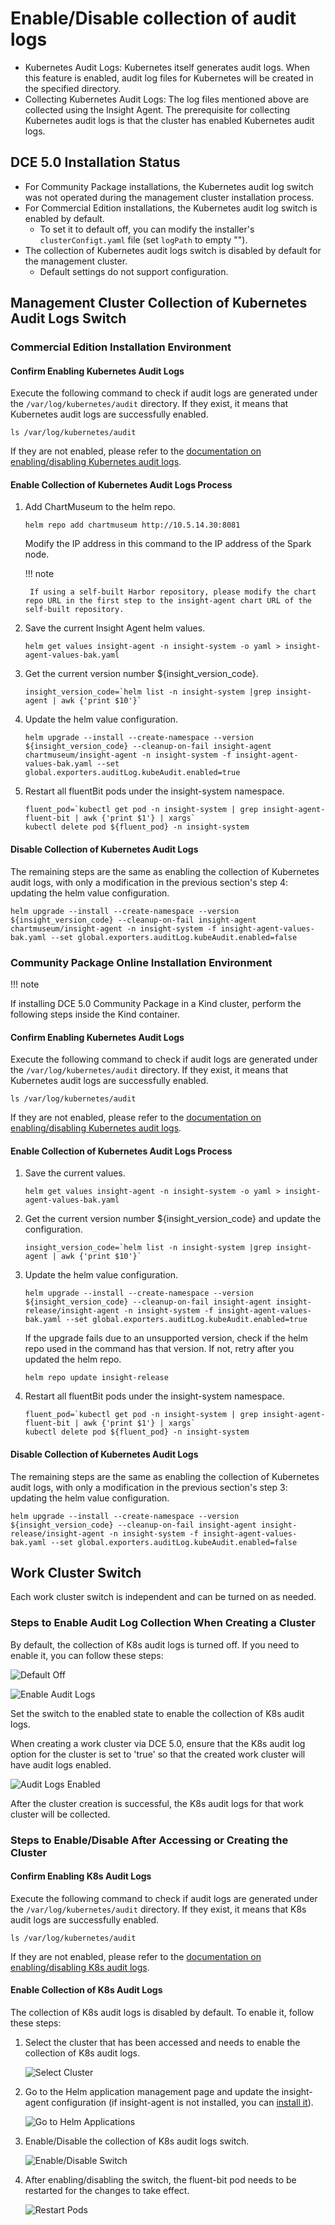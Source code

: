 # Enable/Disable collection of audit logs

- Kubernetes Audit Logs: Kubernetes itself generates audit logs. When this feature is enabled, audit log files for Kubernetes will be created in the specified directory.
- Collecting Kubernetes Audit Logs: The log files mentioned above are collected using the Insight Agent. The prerequisite for collecting Kubernetes audit logs is that the cluster has enabled Kubernetes audit logs.

## DCE 5.0 Installation Status

- For Community Package installations, the Kubernetes audit log switch was not operated during the management cluster installation process.
- For Commercial Edition installations, the Kubernetes audit log switch is enabled by default.
    - To set it to default off, you can modify the installer's `clusterConfigt.yaml` file (set `logPath` to empty "").
- The collection of Kubernetes audit logs switch is disabled by default for the management cluster.
    - Default settings do not support configuration.

## Management Cluster Collection of Kubernetes Audit Logs Switch

### Commercial Edition Installation Environment

#### Confirm Enabling Kubernetes Audit Logs

Execute the following command to check if audit logs are generated under the `/var/log/kubernetes/audit` directory. If they exist, it means that Kubernetes audit logs are successfully enabled.

```shell
ls /var/log/kubernetes/audit
```

If they are not enabled, please refer to the [documentation on enabling/disabling Kubernetes audit logs](open-k8s-audit.md).

#### Enable Collection of Kubernetes Audit Logs Process

1. Add ChartMuseum to the helm repo.

    ```shell
    helm repo add chartmuseum http://10.5.14.30:8081
    ```

    Modify the IP address in this command to the IP address of the Spark node.

    !!! note

        If using a self-built Harbor repository, please modify the chart repo URL in the first step to the insight-agent chart URL of the self-built repository.

2. Save the current Insight Agent helm values.

    ```shell
    helm get values insight-agent -n insight-system -o yaml > insight-agent-values-bak.yaml
    ```

3. Get the current version number ${insight_version_code}.

    ```shell
    insight_version_code=`helm list -n insight-system |grep insight-agent | awk {'print $10'}`
    ```

4. Update the helm value configuration.

    ```shell
    helm upgrade --install --create-namespace --version ${insight_version_code} --cleanup-on-fail insight-agent chartmuseum/insight-agent -n insight-system -f insight-agent-values-bak.yaml --set global.exporters.auditLog.kubeAudit.enabled=true
    ```

5. Restart all fluentBit pods under the insight-system namespace.

    ```shell
    fluent_pod=`kubectl get pod -n insight-system | grep insight-agent-fluent-bit | awk {'print $1'} | xargs`
    kubectl delete pod ${fluent_pod} -n insight-system
    ```

#### Disable Collection of Kubernetes Audit Logs

The remaining steps are the same as enabling the collection of Kubernetes audit logs, with only a modification in the previous section's step 4: updating the helm value configuration.

```shell
helm upgrade --install --create-namespace --version ${insight_version_code} --cleanup-on-fail insight-agent chartmuseum/insight-agent -n insight-system -f insight-agent-values-bak.yaml --set global.exporters.auditLog.kubeAudit.enabled=false
```

### Community Package Online Installation Environment

!!! note

   If installing DCE 5.0 Community Package in a Kind cluster, perform the following steps inside the Kind container.

#### Confirm Enabling Kubernetes Audit Logs

Execute the following command to check if audit logs are generated under the `/var/log/kubernetes/audit` directory. If they exist, it means that Kubernetes audit logs are successfully enabled.

```shell
ls /var/log/kubernetes/audit
```

If they are not enabled, please refer to the [documentation on enabling/disabling Kubernetes audit logs](open-k8s-audit.md).

#### Enable Collection of Kubernetes Audit Logs Process

1. Save the current values.

    ```shell
    helm get values insight-agent -n insight-system -o yaml > insight-agent-values-bak.yaml
    ```

2. Get the current version number ${insight_version_code} and update the configuration.

    ```shell
    insight_version_code=`helm list -n insight-system |grep insight-agent | awk {'print $10'}`
    ```

3. Update the helm value configuration.

    ```shell
    helm upgrade --install --create-namespace --version ${insight_version_code} --cleanup-on-fail insight-agent insight-release/insight-agent -n insight-system -f insight-agent-values-bak.yaml --set global.exporters.auditLog.kubeAudit.enabled=true
    ```

    If the upgrade fails due to an unsupported version, check if the helm repo used in the command has that version.
    If not, retry after you updated the helm repo.

    ```shell
    helm repo update insight-release
    ```

4. Restart all fluentBit pods under the insight-system namespace.

    ```shell
    fluent_pod=`kubectl get pod -n insight-system | grep insight-agent-fluent-bit | awk {'print $1'} | xargs`
    kubectl delete pod ${fluent_pod} -n insight-system
    ```

#### Disable Collection of Kubernetes Audit Logs

The remaining steps are the same as enabling the collection of Kubernetes audit logs, with only a modification in the previous section's step 3: updating the helm value configuration.

```shell
helm upgrade --install --create-namespace --version ${insight_version_code} --cleanup-on-fail insight-agent insight-release/insight-agent -n insight-system -f insight-agent-values-bak.yaml --set global.exporters.auditLog.kubeAudit.enabled=false
```

## Work Cluster Switch

Each work cluster switch is independent and can be turned on as needed.

### Steps to Enable Audit Log Collection When Creating a Cluster

By default, the collection of K8s audit logs is turned off. If you need to enable it, you can follow these steps:

![Default Off](https://docs.daocloud.io/daocloud-docs-images/docs/ghippo/images/worker01.png)

![Enable Audit Logs](https://docs.daocloud.io/daocloud-docs-images/docs/ghippo/images/worker02.png)

Set the switch to the enabled state to enable the collection of K8s audit logs.

When creating a work cluster via DCE 5.0, ensure that the K8s audit log option for the cluster is set to 'true' so that the created work cluster will have audit logs enabled.

![Audit Logs Enabled](https://docs.daocloud.io/daocloud-docs-images/docs/ghippo/images/worker03.png)

After the cluster creation is successful, the K8s audit logs for that work cluster will be collected.

### Steps to Enable/Disable After Accessing or Creating the Cluster

#### Confirm Enabling K8s Audit Logs

Execute the following command to check if audit logs are generated under the `/var/log/kubernetes/audit` directory. If they exist, it means that K8s audit logs are successfully enabled.

```shell
ls /var/log/kubernetes/audit
```

If they are not enabled, please refer to the [documentation on enabling/disabling K8s audit logs](open-k8s-audit.md).

#### Enable Collection of K8s Audit Logs

The collection of K8s audit logs is disabled by default. To enable it, follow these steps:

1. Select the cluster that has been accessed and needs to enable the collection of K8s audit logs.

    ![Select Cluster](https://docs.daocloud.io/daocloud-docs-images/docs/ghippo/images/worker04.png)

2. Go to the Helm application management page and update the insight-agent configuration (if insight-agent is not installed, you can [install it](../../../insight/quickstart/install/install-agent.md)).

    ![Go to Helm Applications](https://docs.daocloud.io/daocloud-docs-images/docs/ghippo/images/worker05.png)

3. Enable/Disable the collection of K8s audit logs switch.

    ![Enable/Disable Switch](https://docs.daocloud.io/daocloud-docs-images/docs/ghippo/images/worker06.png)

4. After enabling/disabling the switch, the fluent-bit pod needs to be restarted for the changes to take effect.

    ![Restart Pods](https://docs.daocloud.io/daocloud-docs-images/docs/ghippo/images/worker07.png)
